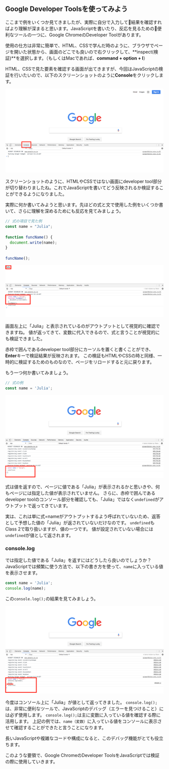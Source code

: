 ## Google Developer Toolsを使ってみよう

ここまで例をいくつか見てきましたが、実際に自分で入力して結果を確認すればより理解が深まると思います。JavaScriptを書いたり、反応を見るための便利なツールの一つに、Google ChromeのDeveloper Toolがあります。

使用の仕方は非常に簡単で、HTML、CSSで学んだ時のように、ブラウザでページを開いた状態から、画面のどこでも良いので右クリックして、**inspect(検証)**を選択します。（もしくはMacであれば、**command + option + I**）

HTML、CSSで見た要素を確認する画面が出てきますが、今回はJavaScriptの検証を行いたいので、以下のスクリーンショットのように**Console**をクリックします。

<img src="images/js-devtool1.png" />

スクリーンショットのように、HTMLやCSSではない画面にdeveloper tool部分が切り替わりましたね。これでJavaScriptを書いてどう反映されるか検証することができるようになりました。

実際に何か書いてみようと思います。先ほどの式と文で使用した例をいくつか書いて、さらに理解を深めるためにも反応を見てみましょう。

```js
// 式の項目で見た例
const name = "Julia";

function funcName() {
  document.write(name);
}

funcName();
```

<img src="images/js-devtool2.png" />

画面左上に「Julia」と表示されているのがアウトプットとして視覚的に確認できますね。
値が返ってきて、変数に代入できるので、式と言うことが視覚的にも検証できました。

赤枠で囲んであるdeveloper tool部分にカーソルを置くと書くことができ、**Enter**キーで検証結果が反映されます。
この検証もHTMLやCSSの時と同様、一時的に検証するためのものなので、ページをリロードすると元に戻ります。

もう一つ何か書いてみましょう。

```js
// 式の例
const name = 'Julia';
```

<img src="images/js-devtool3.png" />

式は値を返すので、ページに値である「Julia」が表示されるかと思いきや、何もページには指定した値が表示されていません。
さらに、赤枠で囲んであるdeveloper toolのコンソール部分を確認しても、「Julia」ではなく`undefined`がアウトプットで返ってきています。

実は、これは単に式=nameがアウトプットするよう呼ばれていないため、返答として予想した値の「Julia」が返されていないだけなのです。
`undefined`もClass 2で取り扱いますが、値の一つです。
値が設定されていない場合には`undefined`が値として返されます。

### console.log

では指定した値である「Julia」を返すにはどうしたら良いのでしょうか？
JavaScriptでは頻繁に使う方法で、以下の書き方を使って、`name`に入っている値を表示させます。

```js
const name = 'Julia';
console.log(name);
```

この`console.log();`の結果を見てみましょう。

<img src="images/js-devtool4.png" />

今度はコンソール上に「Julia」が値として返ってきました。
`console.log();`は、非常に便利なツールで、JavaScriptのデバッグ（エラーを見つけること）には必ず使用します。
`console.log();`は主に変数に入っている値を確認する際に活用します。
上記の例では、`name（変数）`に入っている値をコンソールに表示させて確認することができたと言うことになります。

長いJavaScriptや複雑なコードや構成になると、このデバッグ機能がとても役立ちます。

このような要領で、Google ChromeのDeveloper ToolsをJavaScriptでは検証の際に使用していきます。